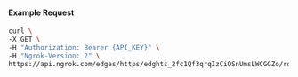 <!-- Code generated for API Clients. DO NOT EDIT. -->

#### Example Request

```bash
curl \
-X GET \
-H "Authorization: Bearer {API_KEY}" \
-H "Ngrok-Version: 2" \
https://api.ngrok.com/edges/https/edghts_2fc1Qf3qrqIzCiOSnUmsLWCGGZo/routes/edghtsrt_2fc1Qf3VlGosABTjVd8yk80k5dr/circuit_breaker
```
